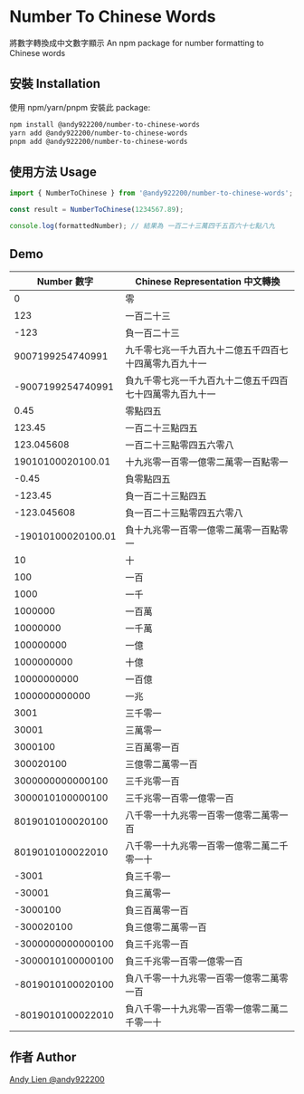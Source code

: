 # Number To Chinese Words
將數字轉換成中文數字顯示
An npm package for number formatting to Chinese words

## 安裝 Installation

使用 npm/yarn/pnpm 安裝此 package:

```bash
npm install @andy922200/number-to-chinese-words
yarn add @andy922200/number-to-chinese-words
pnpm add @andy922200/number-to-chinese-words
```

## 使用方法 Usage

```typescript
import { NumberToChinese } from '@andy922200/number-to-chinese-words';

const result = NumberToChinese(1234567.89);

console.log(formattedNumber); // 結果為 一百二十三萬四千五百六十七點八九
```

## Demo
| Number 數字 | Chinese Representation 中文轉換 |
| ------ | ---------------------- |
| 0 | 零 |
| 123 | 一百二十三 |
| -123 | 負一百二十三 |
| 9007199254740991 | 九千零七兆一千九百九十二億五千四百七十四萬零九百九十一 |
| -9007199254740991 | 負九千零七兆一千九百九十二億五千四百七十四萬零九百九十一 |
| 0.45 | 零點四五 |
| 123.45 | 一百二十三點四五 |
| 123.045608 | 一百二十三點零四五六零八 |
| 19010100020100.01 | 十九兆零一百零一億零二萬零一百點零一 |
| -0.45 | 負零點四五 |
| -123.45 | 負一百二十三點四五 |
| -123.045608 | 負一百二十三點零四五六零八 |
| -19010100020100.01 | 負十九兆零一百零一億零二萬零一百點零一 |
| 10 | 十 |
| 100 | 一百 |
| 1000 | 一千 |
| 1000000 | 一百萬 |
| 10000000 | 一千萬 |
| 100000000 | 一億 |
| 1000000000 | 十億 |
| 10000000000 | 一百億 |
| 1000000000000 | 一兆 |
| 3001 | 三千零一 |
| 30001 | 三萬零一 |
| 3000100 | 三百萬零一百 |
| 300020100 | 三億零二萬零一百 |
| 3000000000000100 | 三千兆零一百 |
| 3000010100000100 | 三千兆零一百零一億零一百 |
| 8019010100020100 | 八千零一十九兆零一百零一億零二萬零一百 |
| 8019010100022010 | 八千零一十九兆零一百零一億零二萬二千零一十 |
| -3001 | 負三千零一 |
| -30001 | 負三萬零一 |
| -3000100 | 負三百萬零一百 |
| -300020100 | 負三億零二萬零一百 |
| -3000000000000100 | 負三千兆零一百 |
| -3000010100000100 | 負三千兆零一百零一億零一百 |
| -8019010100020100 | 負八千零一十九兆零一百零一億零二萬零一百 |
| -8019010100022010 | 負八千零一十九兆零一百零一億零二萬二千零一十 |


## 作者 Author
[Andy Lien @andy922200 ](https://github.com/andy922200)
